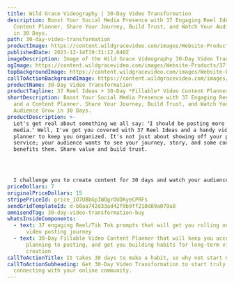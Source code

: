 ```yaml
---
title: Wild Grace Videography | 30-Day Video Transformation
description: Boost Your Social Media Presence with 37 Engaging Reel Ideas and a
  Content Planner. Share Your Journey, Build Trust, and Watch Your Audience Grow
  in 30 Days.
path: 30-day-video-transformation
productImage: https://content.wildgracevideo.com/images/Website-Products/37-reel-ideas.webp
publishedDate: 2023-12-14T19:31:12.040Z
imageDescription: Image of the Wild Grace Videography 30-Day Video Transformation product.
ogImage: https://content.wildgracevideo.com/images/Website-Products/37-reel-ideas-og.webp
topBackgroundImage: https://content.wildgracevideo.com/images/Website-Products/37-reel-ideas-cover.webp
callToActionBackgroundImage: https://content.wildgracevideo.com/images/Website-Products/37-reel-ideas-banner.webp
productName: 30-Day Video Transformation
productTagline: 37 Reel Ideas + 30-Day *Fillable* Video Content Planner
shortDescription: Boost Your Social Media Presence with 37 Engaging Reel Ideas
  and a Content Planner. Share Your Journey, Build Trust, and Watch Your
  Audience Grow in 30 Days.
productDescription: >-
  Let's get real about something we all say:〝I should be posting more on social
  media.〞Well, I've got you covered with 37 Reel Ideas and a handy video content
  planner to keep you organized. It's not just about showing off your product or
  service; your audience wants to see your journey, story, and some content that
  benefits them. Share value and build trust.




  I challenge you to create content for 30 days and watch your audience grow. Don't let fear hold you back; use social media as your playground to figure out what works. After 30 days, pick your top-performing content pieces, and voila, you've got your winning ads. No more wasted ad spend on trial and error!
priceDollars: 7
originalPriceDollars: 15
stripePriceId: price_1O7UBbGpIWOgrOUDKyeCPRFs
sendGridTemplateId: d-b0aa742d33ad42f9b9ff210d89a079a8
omnisendTag: 30-day-video-transformation-buy
whatsInsideComponents:
  - text: 37 engaging Reel/Tik Tok prompts that will get you rolling on your 30-day
      video posting journey
  - text: 30-Day Fillable Video Content Planner that will keep you accountable from
      planning to posting, and get you building habits for long-term video
      creation
callToActionTitle: It takes 30 days to make a habit, so why not start now?
callToActionSubheading: Get 30-Day Video Transformation to start truly
  connecting with your online community.
---
```

